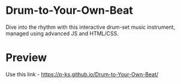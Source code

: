 # Drum-to-Your-Own-Beat
Dive into the rhythm with this interactive drum-set music instrument, managed using  advanced JS and HTML/CSS.

# Preview
Use this link - https://p-ks.github.io/Drum-to-Your-Own-Beat/
